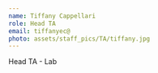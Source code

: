 ```yaml
---
name: Tiffany Cappellari
role: Head TA
email: tiffanyec@
photo: assets/staff_pics/TA/tiffany.jpg
---
```


Head TA - Lab
